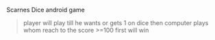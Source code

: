Scarnes Dice android game 
>player will play till he wants or gets 1 on dice 
>then computer plays
>whom reach to the score >=100 first will win 
